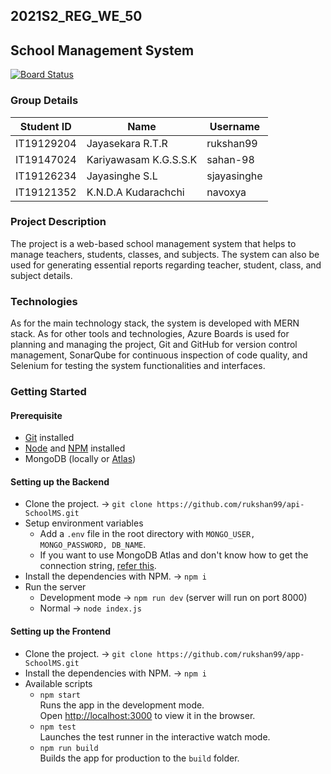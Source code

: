 ## 2021S2_REG_WE_50
## School Management System
[![Board Status](https://dev.azure.com/rukshan99/d06702f0-b3f4-4247-971a-6b27fdc31e69/779cc9c4-70e2-439e-b7a9-41f984c6f6c0/_apis/work/boardbadge/81df8af8-945d-41cc-b762-5054d11acafc?columnOptions=1)](https://dev.azure.com/rukshan99/d06702f0-b3f4-4247-971a-6b27fdc31e69/_boards/board/t/779cc9c4-70e2-439e-b7a9-41f984c6f6c0/Microsoft.RequirementCategory/)
### Group Details
| Student ID | Name                  | Username    |
|------------|-----------------------|-------------|
| IT19129204 | Jayasekara R.T.R      | rukshan99   |
| IT19147024 | Kariyawasam K.G.S.S.K | sahan-98    |
| IT19126234 | Jayasinghe S.L        | sjayasinghe |
| IT19121352 | K.N.D.A Kudarachchi   | navoxya     |

### Project Description
The project is a web-based school management system that helps to manage teachers, students, classes, and subjects. 
The system can also be used for generating essential reports regarding teacher, student, class, and subject details.

### Technologies
As for the main technology stack, the system is developed with MERN stack. As for other tools and technologies, 
Azure Boards is used for planning and managing the project, Git and GitHub for version control management, 
SonarQube for continuous inspection of code quality, and Selenium for testing the system functionalities and interfaces.

### Getting Started
#### Prerequisite
* [Git](https://git-scm.com/downloads) installed
* [Node](https://nodejs.org/en/download/) and [NPM](https://nodejs.org/en/download/) installed
* MongoDB (locally or [Atlas](https://www.mongodb.com/cloud/atlas))
#### Setting up the Backend
* Clone the project. &#8594; `git clone https://github.com/rukshan99/api-SchoolMS.git`
* Setup environment variables
   * Add a `.env` file in the root directory with `MONGO_USER, MONGO_PASSWORD, DB_NAME`.
   * If you want to use MongoDB Atlas and don't know how to get the connection string, [refer this](https://docs.mongodb.com/guides/cloud/connectionstring/).
* Install the dependencies with NPM. &#8594; `npm i`
* Run the server
   * Development mode &#8594; `npm run dev` (server will run on port 8000)
   * Normal &#8594; `node index.js`
#### Setting up the Frontend
* Clone the project. &#8594; `git clone https://github.com/rukshan99/app-SchoolMS.git`
* Install the dependencies with NPM. &#8594; `npm i`
* Available scripts
   * `npm start`\
Runs the app in the development mode.\
Open [http://localhost:3000](http://localhost:3000) to view it in the browser.
   * `npm test`\
Launches the test runner in the interactive watch mode.
   * `npm run build`\
Builds the app for production to the `build` folder.
